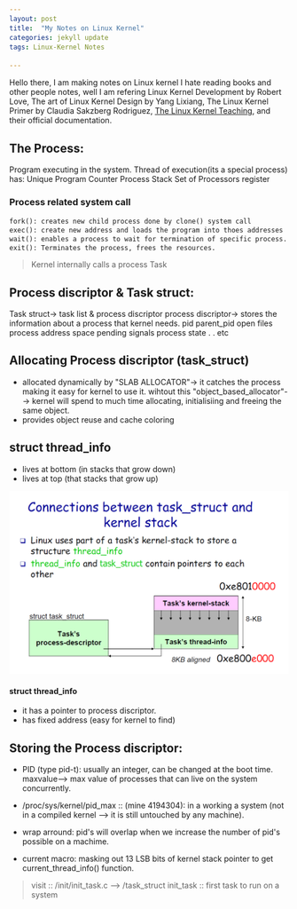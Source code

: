 ```yaml
---
layout: post
title:  "My Notes on Linux Kernel"
categories: jekyll update
tags: Linux-Kernel Notes

---
```

Hello there, I am making notes on Linux kernel I hate reading books and other people notes, well I am refering Linux Kernel Development by Robert Love, The art of Linux Kernel Design by Yang Lixiang, The Linux Kernel Primer by Claudia Sakzberg Rodriguez, [The Linux Kernel Teaching](https://linux-kernel-labs.github.io/refs/heads/master/index.html), and their official documentation.

## The Process:
Program executing in the system.
Thread of execution(its a special process) has:
    Unique Program Counter
    Process Stack
    Set of Processors register
### Process related system call
    fork(): creates new child process done by clone() system call
    exec(): create new address and loads the program into thoes addresses
    wait(): enables a process to wait for termination of specific process.
    exit(): Terminates the process, frees the resources.

> Kernel internally calls a process Task

## Process discriptor & Task struct:

Task struct-> task list & process discriptor
process discriptor-> stores the information about a process that kernel needs.
    pid
    parent_pid
    open files
    process address space
    pending signals
    process state
    .
    .
    etc

## Allocating Process discriptor (task_struct)
* allocated dynamically by "SLAB ALLOCATOR"-> it catches the process making it easy for kernel to use it.
    wihtout this "object_based_allocator"--> kernel will spend to much time allocating, initialisiing and freeing the same object.
* provides object reuse and cache coloring

## struct thread_info
* lives at bottom (in stacks that grow down)
* lives at top (that stacks that grow up)

![alt text](/public/media/thread_info_stack.png)

#### struct thread_info
* it has a pointer to process discriptor.
* has fixed address (easy for kernel to find)

## Storing the Process discriptor:
+ PID (type pid-t): usually an integer, can be changed at the boot time.
    maxvalue--> max value of processes that can live on the system concurrently.
+ /proc/sys/kernel/pid_max :: (mine 4194304): in a working a system (not in a compiled kernel --> it is still untouched by any machine).

+ wrap arround: pid's will overlap when we increase the number of pid's possible on a machime.
+ current macro: masking out 13 LSB bits of kernel stack pointer to get current_thread_info() function.

> visit :: /init/init_task.c --> /task_struct init_task :: first task to run on a system 